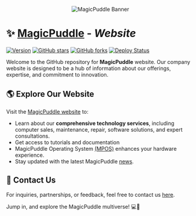 <p align="center">
  <img src="https://github.com/MagicPuddle/media/blob/875e5e99f1e108c12e5da44c4e8a571af9ca7776/banner.png" alt="MagicPuddle Banner">
</p>

# :sparkles: [MagicPuddle](https://magicpuddle.netlify.app/) - *Website*

[![Version](https://img.shields.io/badge/version-0.0.2-indigo.svg)](https://semver.org/)
[![GitHub stars](https://img.shields.io/github/stars/MagicPuddle/www.svg)](https://github.com/UMagicPuddle/www/stargazers)
[![GitHub forks](https://img.shields.io/github/forks/MagicPuddle/www.svg)](https://github.com/MagicPuddle/www/network)
[![Deploy Status](https://api.netlify.com/api/v1/badges/44707b37-16ac-4137-b85b-f4c469a97b77/deploy-status)](https://app.netlify.com/sites/magicpuddle/deploys)
<!--[![Downloads](https://img.shields.io/github/downloads/MagicPuddle/www/total.svg)](https://github.com/MagicPuddle/www/releases)-->


Welcome to the GitHub repository for **MagicPuddle** website. Our company website is designed to be a hub of information about our offerings, expertise, and commitment to innovation. 

## :earth_americas: Explore Our Website

Visit the [MagicPuddle website](https://magicpuddle.netlify.app/) to:

- Learn about our **comprehensive technology services**, including computer sales, maintenance, repair, software solutions, and expert consultations.
- Get access to tutorials and documentation
- MagicPuddle Operating System [(MPOS)](https://magicpuddle.netlify.app/mpos) enhances your hardware experience.
- Stay updated with the latest MagicPuddle [news](https://magicpuddle.netlify.app/news).

## :email: Contact Us

For inquiries, partnerships, or feedback, feel free to contact us [here](https://magicpuddle.netlify.app/contact).

Jump in, and explore the MagicPuddle multiverse! :computer::rocket:
